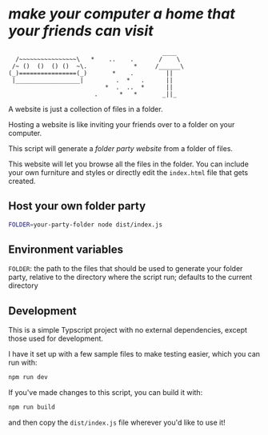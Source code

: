 # _make your computer a home that your friends can visit_

```
                                           ____
  /~~~~~~~~~~~~~~~~\   *    ..    .       /    \
 /~ ()  ()  () ()  ~\.             *     /______\
(_)================(_)       *    .         ||
 |__________________|         .  *   .      ||
                           *  .  ..  *      ||
                        .      *   *       _||_
```

A website is just a collection of files in a folder.

Hosting a website is like inviting your friends over to a folder on your computer.

This script will generate a _folder party website_ from a folder of files.

This website will let you browse all the files in the folder. You can include your own furniture and styles or directly edit the `index.html` file that gets created.

## Host your own folder party

```bash
FOLDER=your-party-folder node dist/index.js
```

## Environment variables

`FOLDER`: the path to the files that should be used to generate your folder party, relative to the directory where the script run; defaults to the current directory

## Development

This is a simple Typscript project with no external dependencies, except those used for development.

I have it set up with a few sample files to make testing easier, which you can run with:
```bash
npm run dev
```

If you've made changes to this script, you can build it with:
```bash
npm run build
```
and then copy the `dist/index.js` file wherever you'd like to use it!